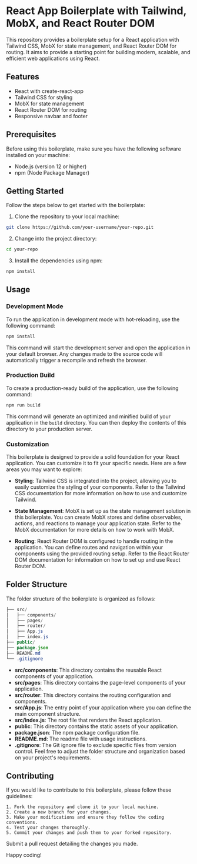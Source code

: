 # React App Boilerplate with Tailwind, MobX, and React Router DOM

This repository provides a boilerplate setup for a React application with Tailwind CSS, MobX for state management, and React Router DOM for routing. It aims to provide a starting point for building modern, scalable, and efficient web applications using React.

## Features

- React with create-react-app
- Tailwind CSS for styling
- MobX for state management
- React Router DOM for routing
- Responsive navbar and footer

## Prerequisites

Before using this boilerplate, make sure you have the following software installed on your machine:

- Node.js (version 12 or higher)
- npm (Node Package Manager)

## Getting Started

Follow the steps below to get started with the boilerplate:

1. Clone the repository to your local machine:

```bash
git clone https://github.com/your-username/your-repo.git
```

2. Change into the project directory:

```bash
cd your-repo
```

3. Install the dependencies using npm:

```bash
npm install
```

## Usage

### Development Mode

To run the application in development mode with hot-reloading, use the following command:

```bash
npm install
```

This command will start the development server and open the application in your default browser. Any changes made to the source code will automatically trigger a recompile and refresh the browser.

### Production Build

To create a production-ready build of the application, use the following command:

```bash
npm run build
```

This command will generate an optimized and minified build of your application in the `build` directory. You can then deploy the contents of this directory to your production server.

### Customization

This boilerplate is designed to provide a solid foundation for your React application. You can customize it to fit your specific needs. Here are a few areas you may want to explore:

- **Styling**: Tailwind CSS is integrated into the project, allowing you to easily customize the styling of your components. Refer to the Tailwind CSS documentation for more information on how to use and customize Tailwind.

- **State Management**: MobX is set up as the state management solution in this boilerplate. You can create MobX stores and define observables, actions, and reactions to manage your application state. Refer to the MobX documentation for more details on how to work with MobX.

- **Routing**: React Router DOM is configured to handle routing in the application. You can define routes and navigation within your components using the provided routing setup. Refer to the React Router DOM documentation for information on how to set up and use React Router DOM.

## Folder Structure

The folder structure of the boilerplate is organized as follows:

```java
├── src/
│   ├── components/
│   ├── pages/
│   ├── router/
│   ├── App.js
│   ├── index.js
├── public/
├── package.json
├── README.md
└── .gitignore
```

- **src/components**: This directory contains the reusable React components of your application.
- **src/pages**: This directory contains the page-level components of your application.
- **src/router**: This directory contains the routing configuration and components.
- **src/App.js**: The entry point of your application where you can define the main component structure.
- **src/index.js**: The root file that renders the React application.
- **public**: This directory contains the static assets of your application.
- **package.json**: The npm package configuration file.
- **README.md**: The readme file with usage instructions.
- **.gitignore**: The Git ignore file to exclude specific files from version control.
  Feel free to adjust the folder structure and organization based on your project's requirements.

## Contributing

If you would like to contribute to this boilerplate, please follow these guidelines:

    1. Fork the repository and clone it to your local machine.
    2. Create a new branch for your changes.
    3. Make your modifications and ensure they follow the coding conventions.
    4. Test your changes thoroughly.
    5. Commit your changes and push them to your forked repository.

Submit a pull request detailing the changes you made.

Happy coding!
